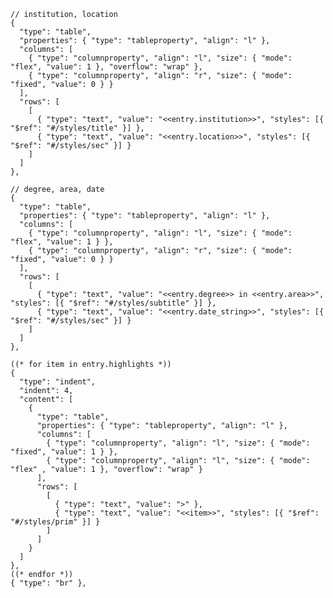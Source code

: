     // institution, location
    {
      "type": "table",
      "properties": { "type": "tableproperty", "align": "l" },
      "columns": [
        { "type": "columnproperty", "align": "l", "size": { "mode": "flex", "value": 1 }, "overflow": "wrap" },
        { "type": "columnproperty", "align": "r", "size": { "mode": "fixed", "value": 0 } }
      ],
      "rows": [
        [
          { "type": "text", "value": "<<entry.institution>>", "styles": [{ "$ref": "#/styles/title" }] },
          { "type": "text", "value": "<<entry.location>>", "styles": [{ "$ref": "#/styles/sec" }] }
        ]
      ]
    },

    // degree, area, date
    {
      "type": "table",
      "properties": { "type": "tableproperty", "align": "l" },
      "columns": [
        { "type": "columnproperty", "align": "l", "size": { "mode": "flex", "value": 1 } },
        { "type": "columnproperty", "align": "r", "size": { "mode": "fixed", "value": 0 } }
      ],
      "rows": [
        [
          { "type": "text", "value": "<<entry.degree>> in <<entry.area>>", "styles": [{ "$ref": "#/styles/subtitle" }] },
          { "type": "text", "value": "<<entry.date_string>>", "styles": [{ "$ref": "#/styles/sec" }] }
        ]
      ]
    },

    ((* for item in entry.highlights *))
    {
      "type": "indent",
      "indent": 4,
      "content": [
        {
          "type": "table",
          "properties": { "type": "tableproperty", "align": "l" },
          "columns": [
            { "type": "columnproperty", "align": "l", "size": { "mode": "fixed", "value": 1 } },
            { "type": "columnproperty", "align": "l", "size": { "mode": "flex" , "value": 1 }, "overflow": "wrap" }
          ],
          "rows": [
            [
              { "type": "text", "value": ">" },
              { "type": "text", "value": "<<item>>", "styles": [{ "$ref": "#/styles/prim" }] }
            ]
          ]
        }
      ]
    },
    ((* endfor *))
    { "type": "br" },


